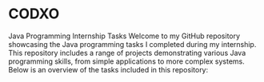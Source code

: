 # CODXO
Java Programming Internship Tasks Welcome to my GitHub repository showcasing the Java programming tasks I completed during my internship. This repository includes a range of projects demonstrating various Java programming skills, from simple applications to more complex systems. Below is an overview of the tasks included in this repository:
